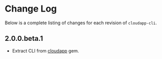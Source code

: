 # Change Log

Below is a complete listing of changes for each revision of `cloudapp-cli`.

## 2.0.0.beta.1

 - Extract CLI from [cloudapp][] gem.

[cloudapp]: https://github.com/cloudapp/cloudapp
